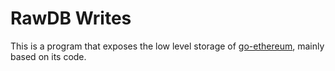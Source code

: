 # RawDB Writes

This is a program that exposes the low level storage of [go-ethereum](github.com/ethereum/go-ethereum), mainly based on its code.